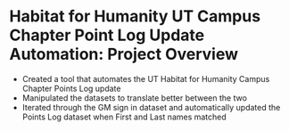 # Habitat for Humanity UT Campus Chapter Point Log Update Automation: Project Overview
*   Created a tool that automates the UT Habitat for Humanity Campus Chapter Points Log update
*   Manipulated the datasets to translate better between the two
*  Iterated through the GM sign in dataset and automatically updated the Points Log dataset when First and Last names matched
